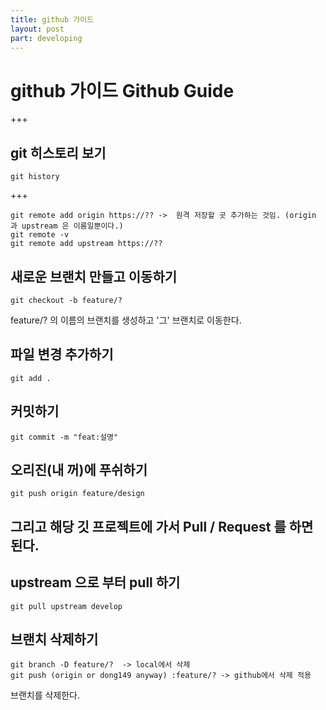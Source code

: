 ```yaml
---
title: github 가이드
layout: post
part: developing
---
```


github 가이드
Github Guide
======

+++

## git 히스토리 보기

```
git history
```

+++



```
git remote add origin https://?? ->  원격 저장할 곳 추가하는 것임. (origin 과 upstream 은 이름일뿐이다.)
git remote -v
git remote add upstream https://??
```



## 새로운 브랜치 만들고 이동하기

```
git checkout -b feature/?
```

feature/? 의 이름의 브랜치를 생성하고 '그' 브랜치로 이동한다.



## 파일 변경 추가하기

```
git add .
```



## 커밋하기

```
git commit -m "feat:설명"
```



## 오리진(내 꺼)에 푸쉬하기

```
git push origin feature/design
```



## 그리고 해당 깃 프로젝트에 가서 Pull / Request 를 하면 된다.



## upstream 으로 부터 pull 하기

```
git pull upstream develop
```



## 브랜치 삭제하기

```
git branch -D feature/?  -> local에서 삭제
git push (origin or dong149 anyway) :feature/? -> github에서 삭제 적용
```

브랜치를 삭제한다.
